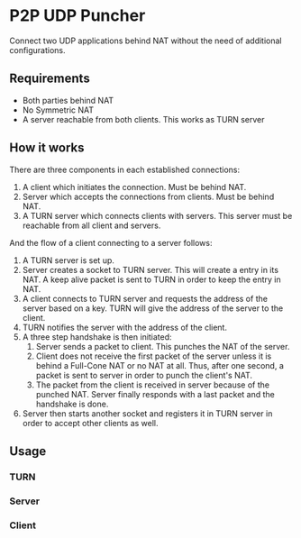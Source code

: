 # P2P UDP Puncher
Connect two UDP applications behind NAT without the need of additional configurations.

## Requirements
* Both parties behind NAT
* No Symmetric NAT
* A server reachable from both clients. This works as TURN server

## How it works

There are three components in each established connections:
1. A client which initiates the connection. Must be behind NAT.
2. Server which accepts the connections from clients. Must be behind NAT.
3. A TURN server which connects clients with servers. This server must be reachable from all client and servers.

And the flow of a client connecting to a server follows:
1. A TURN server is set up.
2. Server creates a socket to TURN server. This will create a entry in its NAT. A keep alive packet is sent to TURN in order to keep the entry in NAT.
3. A client connects to TURN server and requests the address of the server based on a key. TURN will give the address of the server to the client.
4. TURN notifies the server with the address of the client.
5. A three step handshake is then initiated:
    1. Server sends a packet to client. This punches the NAT of the server.
    2. Client does not receive the first packet of the server unless it is behind a Full-Cone NAT or no NAT at all. Thus, after one second, a packet is sent to server in order to punch the client's NAT.
    3. The packet from the client is received in server because of the punched NAT. Server finally responds with a last packet and the handshake is done.
6. Server then starts another socket and registers it in TURN server in order to accept other clients as well.

## Usage

### TURN

### Server

### Client

